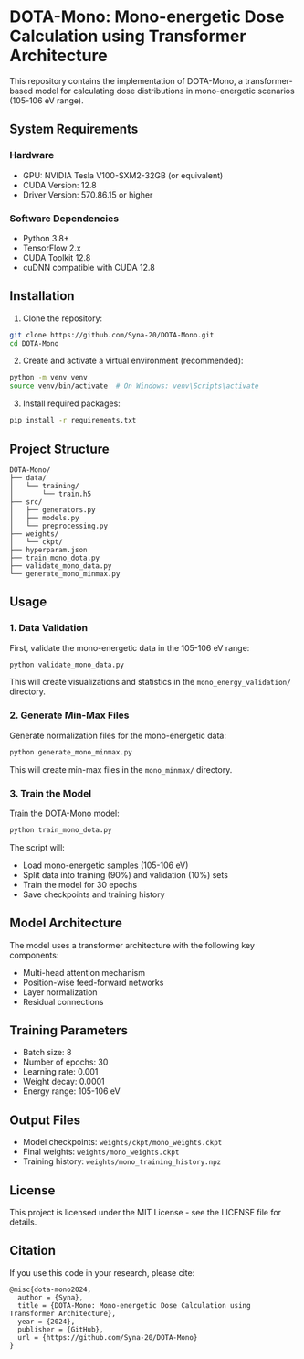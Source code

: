 # DOTA-Mono: Mono-energetic Dose Calculation using Transformer Architecture

This repository contains the implementation of DOTA-Mono, a transformer-based model for calculating dose distributions in mono-energetic scenarios (105-106 eV range).

## System Requirements

### Hardware
- GPU: NVIDIA Tesla V100-SXM2-32GB (or equivalent)
- CUDA Version: 12.8
- Driver Version: 570.86.15 or higher

### Software Dependencies
- Python 3.8+
- TensorFlow 2.x
- CUDA Toolkit 12.8
- cuDNN compatible with CUDA 12.8

## Installation

1. Clone the repository:
```bash
git clone https://github.com/Syna-20/DOTA-Mono.git
cd DOTA-Mono
```

2. Create and activate a virtual environment (recommended):
```bash
python -m venv venv
source venv/bin/activate  # On Windows: venv\Scripts\activate
```

3. Install required packages:
```bash
pip install -r requirements.txt
```

## Project Structure

```
DOTA-Mono/
├── data/
│   └── training/
│       └── train.h5
├── src/
│   ├── generators.py
│   ├── models.py
│   └── preprocessing.py
├── weights/
│   └── ckpt/
├── hyperparam.json
├── train_mono_dota.py
├── validate_mono_data.py
└── generate_mono_minmax.py
```

## Usage

### 1. Data Validation
First, validate the mono-energetic data in the 105-106 eV range:
```bash
python validate_mono_data.py
```
This will create visualizations and statistics in the `mono_energy_validation/` directory.

### 2. Generate Min-Max Files
Generate normalization files for the mono-energetic data:
```bash
python generate_mono_minmax.py
```
This will create min-max files in the `mono_minmax/` directory.

### 3. Train the Model
Train the DOTA-Mono model:
```bash
python train_mono_dota.py
```
The script will:
- Load mono-energetic samples (105-106 eV)
- Split data into training (90%) and validation (10%) sets
- Train the model for 30 epochs
- Save checkpoints and training history

## Model Architecture

The model uses a transformer architecture with the following key components:
- Multi-head attention mechanism
- Position-wise feed-forward networks
- Layer normalization
- Residual connections

## Training Parameters

- Batch size: 8
- Number of epochs: 30
- Learning rate: 0.001
- Weight decay: 0.0001
- Energy range: 105-106 eV

## Output Files

- Model checkpoints: `weights/ckpt/mono_weights.ckpt`
- Final weights: `weights/mono_weights.ckpt`
- Training history: `weights/mono_training_history.npz`

## License

This project is licensed under the MIT License - see the LICENSE file for details.

## Citation

If you use this code in your research, please cite:
```
@misc{dota-mono2024,
  author = {Syna},
  title = {DOTA-Mono: Mono-energetic Dose Calculation using Transformer Architecture},
  year = {2024},
  publisher = {GitHub},
  url = {https://github.com/Syna-20/DOTA-Mono}
}
```
